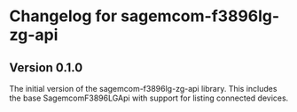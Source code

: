 # Changelog for sagemcom-f3896lg-zg-api

## Version 0.1.0

The initial version of the sagemcom-f3896lg-zg-api library. This includes the base SagemcomF3896LGApi
with support for listing connected devices.
